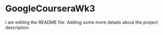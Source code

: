 # GoogleCourseraWk3

I am editing the README file. Adding some more details about the project description.

